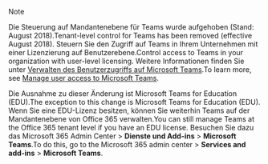 > [!NOTE]
> <span data-ttu-id="cbed4-101">Die Steuerung auf Mandantenebene für Teams wurde aufgehoben (Stand: August 2018).</span><span class="sxs-lookup"><span data-stu-id="cbed4-101">Tenant-level control for Teams has been removed (effective August 2018).</span></span> <span data-ttu-id="cbed4-102">Steuern Sie den Zugriff auf Teams in Ihrem Unternehmen mit einer Lizenzierung auf Benutzerebene.</span><span class="sxs-lookup"><span data-stu-id="cbed4-102">Control access to Teams in your organization with user-level licensing.</span></span> <span data-ttu-id="cbed4-103">Weitere Informationen finden Sie unter [Verwalten des Benutzerzugriffs auf Microsoft Teams](../user-access.md).</span><span class="sxs-lookup"><span data-stu-id="cbed4-103">To learn more, see [Manage user access to Microsoft Teams](../user-access.md).</span></span>

<span data-ttu-id="cbed4-104">Die Ausnahme zu dieser Änderung ist Microsoft Teams for Education (EDU).</span><span class="sxs-lookup"><span data-stu-id="cbed4-104">The exception to this change is Microsoft Teams for Education (EDU).</span></span> <span data-ttu-id="cbed4-105">Wenn Sie eine EDU-Lizenz besitzen, können Sie weiterhin Teams auf der Mandantenebene von Office 365 verwalten.</span><span class="sxs-lookup"><span data-stu-id="cbed4-105">You can still manage Teams at the Office 365 tenant level if you have an EDU license.</span></span> <span data-ttu-id="cbed4-106">Besuchen Sie dazu das Microsoft 365 Admin Center > **Dienste und Add-ins** > **Microsoft Teams**.</span><span class="sxs-lookup"><span data-stu-id="cbed4-106">To do this, go to the Microsoft 365 admin center > **Services and add-ins** > **Microsoft Teams**.</span></span>
